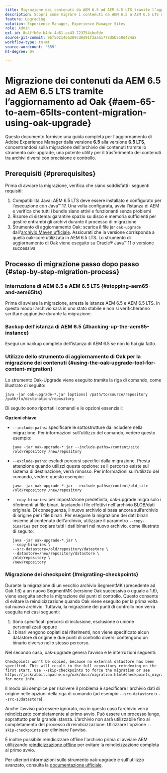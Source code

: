 ```yaml
---
title: Migrazione dei contenuti da AEM 6.5 ad AEM 6.5 LTS tramite l’aggiornamento ad Oak
description: Scopri come migrare i contenuti da AEM 6.5 a AEM 6.5 LTS utilizzando lo strumento oak-upgrade
feature: Upgrading
solution: Experience Manager, Experience Manager Sites
role: Admin
exl-id: 8c4ffb0e-b4dc-4a81-ac43-723754cbc0de
source-git-commit: 9bf502146a309cd0d91f2aaa1778d5b550d424a8
workflow-type: tm+mt
source-wordcount: '559'
ht-degree: 0%

---
```


# Migrazione dei contenuti da AEM 6.5 ad AEM 6.5 LTS tramite l’aggiornamento ad Oak {#aem-65-to-aem-65lts-content-migration-using-oak-upgrade}

Questo documento fornisce una guida completa per l&#39;aggiornamento di Adobe Experience Manager dalla versione **6.5** alla versione **6.5 LTS**, concentrandosi sulla migrazione dell&#39;archivio dei contenuti tramite lo strumento oak-upgrade, una potente utility per il trasferimento dei contenuti tra archivi diversi con precisione e controllo.

## Prerequisiti {#prerequisites}

Prima di avviare la migrazione, verifica che siano soddisfatti i seguenti requisiti:

1. Compatibilità Java: AEM 6.5 LTS deve essere installato e configurato per l’esecuzione con Java™ 17. Una volta configurata, avvia l’istanza di AEM e verifica che tutti i bundle siano attivi e funzionanti senza problemi
1. Risorse di sistema: garantire spazio su disco e memoria sufficienti per gestire entrambi gli archivi durante il processo di migrazione
1. Strumento di aggiornamento Oak: scarica il file jar `oak-upgrade` dall&#39;[archivio Maven ufficiale](https://mvnrepository.com/artifact/org.apache.jackrabbit/oak-upgrade). Assicurati che la versione corrisponda a quella oak-core utilizzata in AEM 6.5 LTS. Lo strumento di aggiornamento di Oak viene eseguito su Oracle® Java™ 11 o versione successiva

## Processo di migrazione passo dopo passo {#step-by-step-migration-process}

### Interruzione di AEM 6.5 e AEM 6.5 LTS {#stopping-aem65-and-aem65lts}

Prima di avviare la migrazione, arresta le istanze AEM 6.5 e AEM 6.5 LTS. In questo modo l’archivio sarà in uno stato stabile e non si verificheranno scritture aggiuntive durante la migrazione.

### Backup dell’istanza di AEM 6.5 {#backing-up-the-aem65-instance}

Esegui un backup completo dell’istanza di AEM 6.5 se non lo hai già fatto.

### Utilizzo dello strumento di aggiornamento di Oak per la migrazione dei contenuti {#using-the-oak-upgrade-tool-for-content-migration}

Lo strumento Oak-Upgrade viene eseguito tramite la riga di comando, come illustrato di seguito:

```
java -jar oak-upgrade-*.jar [options] /path/to/source/repository /path/to/destination/repository 
```

Di seguito sono riportati i comandi e le opzioni essenziali:

**Opzioni chiave**

* `--include-paths`: specificare le sottostrutture da includere nella migrazione. Per informazioni sull&#39;utilizzo del comando, vedere questo esempio:

  ```
  java -jar oak-upgrade-*.jar --include-paths=/content/site /old/repository /new/repository
  ```

* `--exclude-paths`: escludi percorsi specifici dalla migrazione. Presta attenzione quando utilizzi questa opzione: se il percorso esiste sul sistema di destinazione, verrà rimosso. Per informazioni sull&#39;utilizzo del comando, vedere questo esempio:

  ```
  java -jar oak-upgrade-*.jar --exclude-paths=/content/old_site /old/repository /new/repository 
  ```

* `--copy-binaries`: per impostazione predefinita, oak-upgrade migra solo i riferimenti ai file binari, lasciando i file effettivi nell&#39;archivio BLOB/dati originale. Di conseguenza, il nuovo archivio si basa ancora sull’archivio di origine per i file binari. Per eseguire la migrazione dei dati binari insieme al contenuto dell&#39;archivio, utilizzare il parametro `--copy-binaries` per copiare tutti i dati binari nel nuovo archivio, come illustrato di seguito:

  ```
  java -jar oak-upgrade-*.jar \
  --copy-binaries \
  --src-datastore=/old/repository/datastore \
  --datastore=/new/repository/datastore \
  /old/repository \
  /new/repository 
  ```

### Migrazione dei checkpoint {#migratiing-checkpoints}

Durante la migrazione di un vecchio archivio SegmentMK (precedente ad Oak 1.6) a un nuovo SegmentMK (versione Oak successiva o uguale a 1.6), viene eseguita anche la migrazione dei punti di controllo. Questo consente di evitare la reindicizzazione quando Oak viene eseguito per la prima volta sul nuovo archivio. Tuttavia, la migrazione dei punti di controllo non verrà eseguita nei casi seguenti:

1. Sono specificati percorsi di inclusione, esclusione o unione personalizzati oppure
1. I binari vengono copiati dai riferimenti, non viene specificato alcun datastore di origine e due punti di controllo diversi contengono un binario diverso nello stesso percorso.

Nel secondo caso, oak-upgrade genera l’avviso e le interruzioni seguenti:

```
Checkpoints won't be copied, because no external datastore has been specified. This will result in the full repository reindexing on the first start. Use --skip-checkpoints to force the migration or see https://jackrabbit.apache.org/oak/docs/migration.html#Checkpoints_migration for more info. 
```

Il modo più semplice per risolvere il problema è specificare l&#39;archivio dati di origine nelle opzioni della riga di comando (ad esempio `--src-datastore` o `--src-s3datastore`).

Anche l’avviso può essere ignorato, ma in questo caso l’archivio verrà reindicizzato completamente al primo avvio. Può essere un processo lungo, soprattutto per la grande istanza. L’archivio non sarà utilizzabile fino al completamento del processo di reindicizzazione. Utilizzare l&#39;opzione `--skip-checkpoints` per eliminare l&#39;avviso.

È inoltre possibile reindicizzare offline l&#39;archivio prima di avviare AEM utilizzando [reindicizzazione offline](/help/sites-deploying/upgrade-offline-reindexing.md) per evitare la reindicizzazione completa al primo avvio.

Per ulteriori informazioni sullo strumento oak-upgrade e sull&#39;utilizzo avanzato, consulta la [documentazione ufficiale](https://jackrabbit.apache.org/oak/docs/migration.html).
